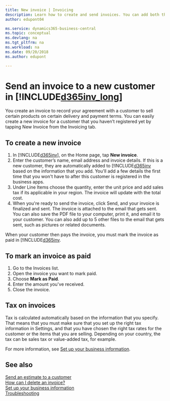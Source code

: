 ```yaml
---
title: New invoice | Invoicing
description: Learn how to create and send invoices. You can add both the customer and the product or service on the fly, or choose from a list.
author: edupont04

ms.service: dynamics365-business-central
ms.topic: conceptual
ms.devlang: na
ms.tgt_pltfrm: na
ms.workload: na
ms.date: 09/20/2018
ms.author: edupont

---
```

# Send an invoice to a new customer in [!INCLUDE[d365inv_long](includes/d365inv_long.md)]
You create an invoice to record your agreement with a customer to sell certain products on certain delivery and payment terms. You can easily create a new invoice for a customer that you haven’t registered yet by tapping New Invoice from the Invoicing tab.  

## To create a new invoice
1. In [!INCLUDE[d365inv](includes/d365inv.md)], on the Home page, tap **New invoice**.
2. Enter the customer’s name, email address and invoice details. If this is a new customer, they are automatically added to [!INCLUDE[d365inv](includes/d365inv.md) based on the information that you add. You'll add a few details the first time that you won't have to after this customer is registered in the business apps.  
3. Under Line Items choose the quantity, enter the unit price and add sales tax if its applicable in your region. The invoice will update with the total cost.  
4. When you're ready to send the invoice, click Send, and your invoice is finalized and sent. The invoice is attached to the email that gets sent. You can also save the PDF file to your computer, print it, and email it to your customer. You can also add up to 5 other files to the email that gets sent, such as pictures or related documents.  

When your customer then pays the invoice, you must mark the invoice as paid in [!INCLUDE[d365inv](includes/d365inv.md).

## To mark an invoice as paid
1. Go to the Invoices list.  
2. Open the invoice you want to mark paid.  
3. Choose **Mark as Paid**.  
4. Enter the amount you've received.  
5. Close the invoice.  
 
## Tax on invoices
Tax is calculated automatically based on the information that you specify. That means that you must make sure that you set up the right tax information in Settings, and that you have chosen the right tax rates for the customer or the items that you are selling. Depending on your country, the tax can be sales tax or value-added tax, for example.

For more information, see [Set up your business information](set-up-business-profile.md).

## See also
[Send an estimate to a customer](send-estimate.md)  
[How can I delete an invoice?](about-troubleshooting.md#how-can-i-delete-an-invoice)  
[Set up your business information](set-up-business-profile.md)  
[Troubleshooting](about-troubleshooting.md)  
